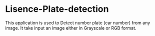 # Lisence-Plate-detection
This application is used to  Detect number plate (car number) from any image. It take input an image either in Grayscale or RGB format.
